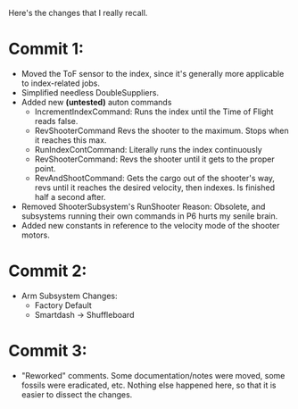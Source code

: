Here's the changes that I really recall.

# Commit 1:

- Moved the ToF sensor to the index, since it's generally more applicable to index-related jobs.
- Simplified needless DoubleSuppliers.
- Added new **(untested)** auton commands
  - IncrementIndexCommand: Runs the index until the Time of Flight reads false.
  - RevShooterCommand Revs the shooter to the maximum. Stops when it reaches this max.
  - RunIndexContCommand: Literally runs the index continuously
  - RevShooterCommand: Revs the shooter until it gets to the proper point.
  - RevAndShootCommand: Gets the cargo out of the shooter's way, revs until it reaches the desired velocity, then indexes. Is finished half a second after.
- Removed ShooterSubsystem's RunShooter
  Reason: Obsolete, and subsystems running their own commands in P6 hurts my senile brain.
- Added new constants in reference to the velocity mode of the shooter motors.

# Commit 2:

- Arm Subsystem Changes:
  - Factory Default
  - Smartdash -> Shuffleboard

# Commit 3:

- "Reworked" comments. Some documentation/notes were moved, some fossils were eradicated, etc. Nothing else happened here, so that it is easier to dissect the changes.
